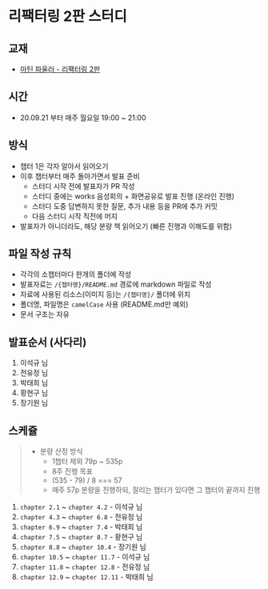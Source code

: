 # 리팩터링 2판 스터디

## 교재

- [마틴 파울러 - 리팩터링 2판](http://www.kyobobook.co.kr/product/detailViewKor.laf?mallGb=KOR&ejkGb=KOR&linkClass=&barcode=9791162242742)

## 시간

- 20.09.21 부터 매주 월요일 19:00 ~ 21:00

## 방식

- 챕터 1은 각자 알아서 읽어오기
- 이후 챕터부터 매주 돌아가면서 발표 준비
  - 스터디 시작 전에 발표자가 PR 작성
  - 스터디 중에는 works 음성회의 + 화면공유로 발표 진행 (온라인 진행)
  - 스터디 도중 답변하지 못한 질문, 추가 내용 등을 PR에 추가 커밋
  - 다음 스터디 시작 직전에 머지
- 발표자가 아니더라도, 해당 분량 책 읽어오기 (빠른 진행과 이해도를 위함)

## 파일 작성 규칙

- 각각의 소챕터마다 한개의 폴더에 작성
- 발표자료는 `/{챕터명}/README.md` 경로에 markdown 파일로 작성
- 자료에 사용된 리소스(이미지 등)는 `/{챕터명}/` 폴더에 위치
- 폴더명, 파일명은 `camelCase` 사용 (README.md만 예외)
- 문서 구조는 자유

## 발표순서 (사다리)

1. 이석규 님
1. 전유정 님
1. 박태희 님
1. 황현구 님
1. 장기원 님

## 스케쥴

> - 분량 산정 방식
>   - 1챕터 제외 79p ~ 535p
>   - 8주 진행 목표
>   - (535 - 79) / 8 === 57
>   - 매주 57p 분량을 진행하되, 잘리는 챕터가 있다면 그 챕터의 끝까지 진행

1. `chapter 2.1` ~ `chapter 4.2` - 이석규 님
1. `chapter 4.3` ~ `chapter 6.8` - 전유정 님
1. `chapter 6.9` ~ `chapter 7.4` - 박태희 님
1. `chapter 7.5` ~ `chapter 8.7` - 황현구 님
1. `chapter 8.8` ~ `chapter 10.4` - 장기원 님
1. `chapter 10.5` ~ `chapter 11.7` - 이석규 님
1. `chapter 11.8` ~ `chapter 12.8` - 전유정 님
1. `chapter 12.9` ~ `chapter 12.11` - 박태희 님
